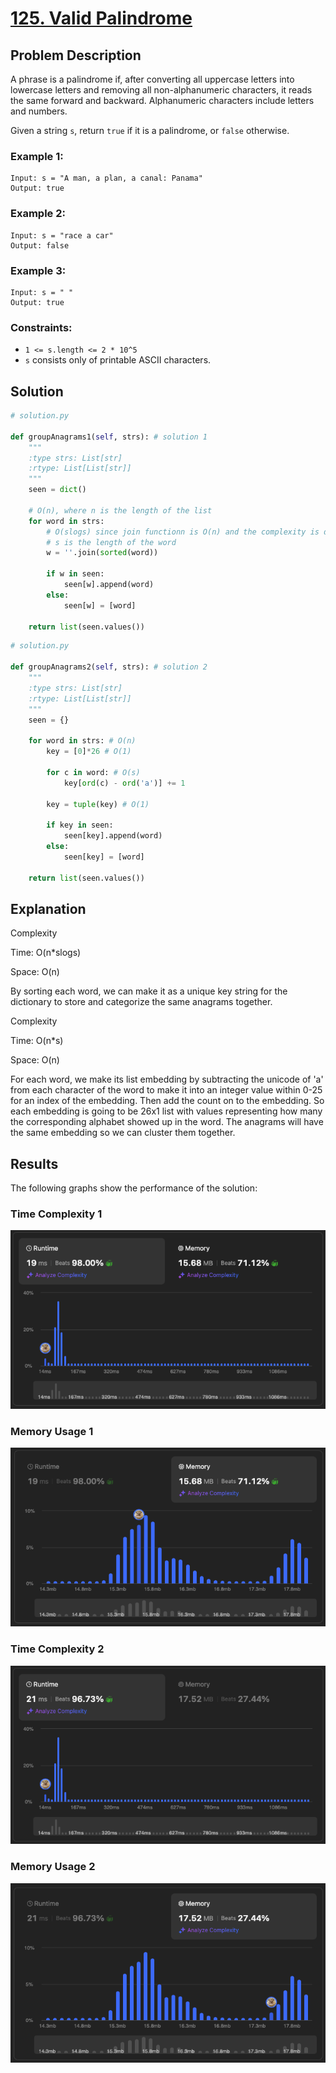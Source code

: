 # [125. Valid Palindrome](https://leetcode.com/problems/valid-palindrome/description/)

## Problem Description

A phrase is a palindrome if, after converting all uppercase letters into lowercase letters and removing all non-alphanumeric characters, it reads the same forward and backward. Alphanumeric characters include letters and numbers.

Given a string `s`, return `true` if it is a palindrome, or `false` otherwise.

### Example 1:
```plaintext
Input: s = "A man, a plan, a canal: Panama"
Output: true
```

### Example 2:
```plaintext
Input: s = "race a car"
Output: false
```

### Example 3:
```plaintext
Input: s = " "
Output: true
```

### Constraints:
- `1 <= s.length <= 2 * 10^5`
- `s` consists only of printable ASCII characters.
  
## Solution

```python
# solution.py

def groupAnagrams1(self, strs): # solution 1
    """
    :type strs: List[str]
    :rtype: List[List[str]]
    """
    seen = dict()

    # O(n), where n is the length of the list
    for word in strs:
        # O(slogs) since join functionn is O(n) and the complexity is dominated by sorting
        # s is the length of the word
        w = ''.join(sorted(word))

        if w in seen:
            seen[w].append(word)
        else:
            seen[w] = [word]            
    
    return list(seen.values())
```

```python
# solution.py

def groupAnagrams2(self, strs): # solution 2
    """
    :type strs: List[str]
    :rtype: List[List[str]]
    """
    seen = {}

    for word in strs: # O(n)
        key = [0]*26 # O(1)

        for c in word: # O(s)
            key[ord(c) - ord('a')] += 1

        key = tuple(key) # O(1)

        if key in seen:
            seen[key].append(word)
        else:
            seen[key] = [word]

    return list(seen.values())
```

## Explanation
Complexity

Time: O(n*slogs)

Space: O(n)

By sorting each word, we can make it as a unique key string for the dictionary to store and categorize the same anagrams together.

Complexity

Time: O(n*s)

Space: O(n)

For each word, we make its list embedding by subtracting the unicode of 'a' from each character of the word to make it into an integer value within 0-25 for an index of the embedding. Then add the count on to the embedding. So each embedding is going to be 26x1 list with values representing how many the corresponding alphabet showed up in the word. The anagrams will have the same embedding so we can cluster them together.

## Results

The following graphs show the performance of the solution:

### Time Complexity 1
![Time Complexity](./time1.png)

### Memory Usage 1
![Memory Usage](./space1.png)

### Time Complexity 2
![Time Complexity](./time2.png)

### Memory Usage 2
![Memory Usage](./space2.png)